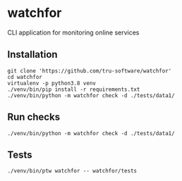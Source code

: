 # watchfor
CLI application for monitoring online services

## Installation
```
git clone 'https://github.com/tru-software/watchfor'
cd watchfor
virtualenv -p python3.8 venv
./venv/bin/pip install -r requirements.txt
./venv/bin/python -m watchfor check -d ./tests/data1/
```

## Run checks
```
./venv/bin/python -m watchfor check -d ./tests/data1/
```

## Tests
```
./venv/bin/ptw watchfor -- watchfor/tests
```
